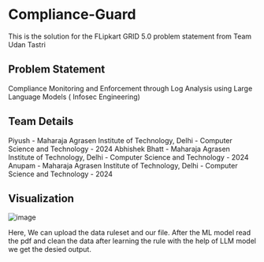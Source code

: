 # Compliance-Guard
This is the solution for the FLipkart GRID 5.0 problem statement from Team Udan Tastri

## Problem Statement 
Compliance Monitoring and Enforcement through Log Analysis using Large Language Models ( Infosec Engineering)

## Team Details 
Piyush - Maharaja Agrasen Institute of Technology, Delhi - Computer Science and Technology - 2024
Abhishek Bhatt - Maharaja Agrasen Institute of Technology, Delhi - Computer Science and Technology - 2024
Anupam - Maharaja Agrasen Institute of Technology, Delhi - Computer Science and Technology - 2024

## Visualization

![image](https://github.com/piyush033/Compliance-Guard/assets/100412728/6eae609d-2ca7-414f-ad4e-1b9878d52236)

Here, We can upload the data ruleset and our file.
After the ML model read the pdf and clean the data after learning the rule with the help of LLM model we get the desied output.

